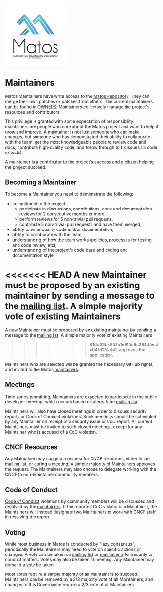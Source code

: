 [<img src="../images/matos-logo.png" width="200" height="200">](https://www.cloudmatos.com/)
# Maintainers

Matos Maintainers have write access to the [Matos Repository][MatosGitHub].
They can merge their own patches or patches from others. The current maintainers
can be found in [OWNERS][CODEOWNERS].  Maintainers collectively manage the project's
resources and contributors.

This privilege is granted with some expectation of responsibility: maintainers
are people who care about the Matos project and want to help it grow and
improve. A maintainer is not just someone who can make changes, but someone who
has demonstrated their ability to collaborate with the team, get the most
knowledgeable people to review code and docs, contribute high-quality code, and
follow through to fix issues (in code or tests).

A maintainer is a contributor to the project's success and a citizen helping
the project succeed.

## Becoming a Maintainer

To become a Maintainer you need to demonstrate the following:

  * commitment to the project:
    * participate in discussions, contributions, code and documentation reviews
      for 2 consecutive months or more,
    * perform reviews for 5 non-trivial pull requests,
    * contribute 5 non-trivial pull requests and have them merged,
  * ability to write quality code and/or documentation,
  * ability to collaborate with the team,
  * understanding of how the team works (policies, processes for testing and code review, etc),
  * understanding of the project's code base and coding and documentation style.

<<<<<<< HEAD
A new Maintainer must be proposed by an existing maintainer by sending a message to the
[mailing list][MatosMailingList]. A simple majority vote of existing Maintainers
=======
A new Maintainer must be proposed by an existing maintainer by sending a message to the [mailing list][MatosMailingList]. A simple majority vote of existing Maintainers
>>>>>>> 01dd63b4852a1e915c9c284dfecdc0416174cf42
approves the application.

Maintainers who are selected will be granted the necessary GitHub rights,
and invited to the Matos [maintainers][MatosMaintainers].

## Meetings

Time zones permitting, Maintainers are expected to participate in the public
developer meeting, which occurs based on alerts from [mailing list][MatosMailingList].

Maintainers will also have closed meetings in order to discuss security reports
or Code of Conduct violations.  Such meetings should be scheduled by any
Maintainer on receipt of a security issue or CoC report.  All current Maintainers
must be invited to such closed meetings, except for any Maintainer who is
accused of a CoC violation.

## CNCF Resources

Any Maintainer may suggest a request for CNCF resources, either in the [mailing list][MatosMailingList], or during a
meeting.  A simple majority of Maintainers approves the request.  The Maintainers
may also choose to delegate working with the CNCF to non-Maintainer community
members.

## Code of Conduct

[Code of Conduct][CodeOfConduct] violations by community members will be discussed and resolved
by the [maintainers][MatosMaintainers]. If the reported CoC violator is a Maintainer,
the Maintainers will instead designate two Maintainers to work with CNCF staff in resolving the report.

## Voting

While most business in Matos is conducted by "lazy consensus", periodically
the Maintainers may need to vote on specific actions or changes.
A vote can be taken on [mailing list][MatosMailingList] or [maintainers][MatosMaintainers] for security or conduct matters.
Votes may also be taken at meeting.  Any Maintainer may demand a vote be taken.

Most votes require a simple majority of all Maintainers to succeed. Maintainers
can be removed by a 2/3 majority vote of all Maintainers, and changes to this
Governance require a 2/3 vote of all Maintainers.

[MatosGitHub]: https://github.com/cloudmatos/matos
[MatosMaintainers]: mailto:matos-maintainers@cloudmatos.com
[MatosMailingList]: mailto:matos-community+subscribe@cloudmatos.com
[CodeOfConduct]: ./CODE_OF_CONDUCT.md
[CODEOWNERS]: ./CODEOWNERS.md
